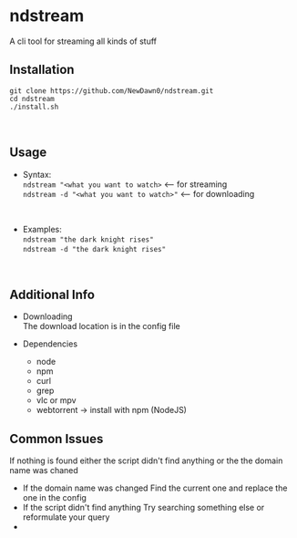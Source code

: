 # ndstream
A cli tool for streaming all kinds of stuff
 </br>

## Installation
```
git clone https://github.com/NewDawn0/ndstream.git
cd ndstream
./install.sh
```
</br>

## Usage
- Syntax:</br>
`ndstream "<what you want to watch>`       <-- for streaming </br>
`ndstream -d "<what you want to watch>"`   <-- for downloading </br>
</br>

- Examples: </br>
`ndstream "the dark knight rises"` </br>
`ndstream -d "the dark knight rises"` </br>
</br>
  
## Additional Info
- Downloading</br>
  The download location is in the config file

- Dependencies
  - node
  - npm
  - curl
  - grep
  - vlc or mpv
  - webtorrent      -> install with npm (NodeJS)

## Common Issues
If nothing is found either the script didn't find anything or the the domain name was chaned
- If the domain name was changed
Find the current one and replace the one in the config
- If the script didn't find anything
Try searching something else or reformulate your query
- 

